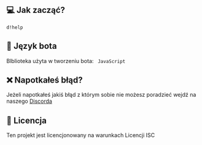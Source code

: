 ## 💻 Jak zacząć?
```
d!help
```

## 📂 Język bota
Blblioteka użyta w tworzeniu bota:
`` JavaScript``

## ❌ Napotkałeś błąd?
Jeżeli napotkałeś jakiś błąd z którym sobie nie możesz poradzieć wejdź na naszego [Discorda](https://discord.gg/hjSKGVSd8s)

## 🧾 Licencja
Ten projekt jest licencjonowany na warunkach Licencji ISC
